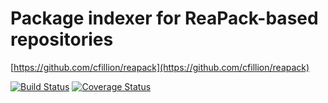 # Package indexer for ReaPack-based repositories

[https://github.com/cfillion/reapack](https://github.com/cfillion/reapack)

[![Build Status](https://travis-ci.org/cfillion/reapack-index.svg?branch=master)](https://travis-ci.org/cfillion/reapack-index)
[![Coverage Status](https://coveralls.io/repos/cfillion/reapack-index/badge.svg?branch=master&service=github)](https://coveralls.io/github/cfillion/reapack-index?branch=master)
